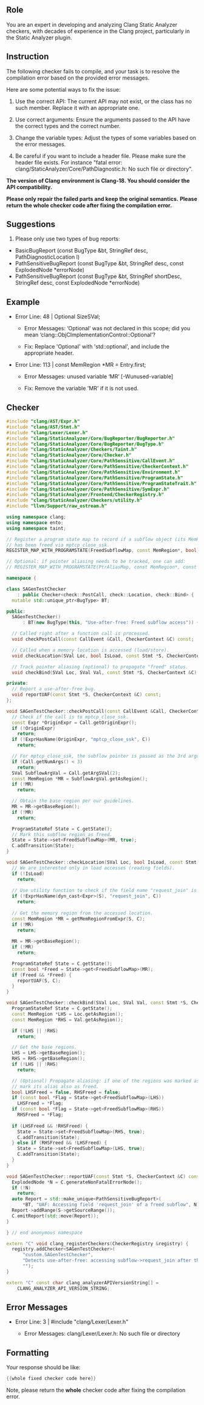 ## Role

You are an expert in developing and analyzing Clang Static Analyzer checkers, with decades of experience in the Clang project, particularly in the Static Analyzer plugin.

## Instruction

The following checker fails to compile, and your task is to resolve the compilation error based on the provided error messages.

Here are some potential ways to fix the issue:

1. Use the correct API: The current API may not exist, or the class has no such member. Replace it with an appropriate one.

2. Use correct arguments: Ensure the arguments passed to the API have the correct types and the correct number.

3. Change the variable types: Adjust the types of some variables based on the error messages.

4. Be careful if you want to include a header file. Please make sure the header file exists. For instance "fatal error: clang/StaticAnalyzer/Core/PathDiagnostic.h: No such file or directory".

**The version of Clang environment is Clang-18. You should consider the API compatibility.**

**Please only repair the failed parts and keep the original semantics.**
**Please return the whole checker code after fixing the compilation error.**

## Suggestions

1. Please only use two types of bug reports:
  - BasicBugReport (const BugType &bt, StringRef desc, PathDiagnosticLocation l)
  - PathSensitiveBugReport (const BugType &bt, StringRef desc, const ExplodedNode *errorNode)
  - PathSensitiveBugReport (const BugType &bt, StringRef shortDesc, StringRef desc, const ExplodedNode *errorNode)

## Example

- Error Line: 48 |   Optional<DefinedOrUnknownSVal> SizeSVal; 

  - Error Messages: ‘Optional’ was not declared in this scope; did you mean ‘clang::ObjCImplementationControl::Optional’? 

  - Fix: Replace 'Optional<DefinedOrUnknownSVal>' with 'std::optional<DefinedOrUnknownSVal>', and include the appropriate header. 

- Error Line: 113 |     const MemRegion *MR = Entry.first;

    - Error Messages: unused variable ‘MR’ [-Wunused-variable]

    - Fix: Remove the variable 'MR' if it is not used.

## Checker

```cpp
#include "clang/AST/Expr.h"
#include "clang/AST/Stmt.h"
#include "clang/Lexer/Lexer.h"
#include "clang/StaticAnalyzer/Core/BugReporter/BugReporter.h"
#include "clang/StaticAnalyzer/Core/BugReporter/BugType.h"
#include "clang/StaticAnalyzer/Checkers/Taint.h"
#include "clang/StaticAnalyzer/Core/Checker.h"
#include "clang/StaticAnalyzer/Core/PathSensitive/CallEvent.h"
#include "clang/StaticAnalyzer/Core/PathSensitive/CheckerContext.h"
#include "clang/StaticAnalyzer/Core/PathSensitive/Environment.h"
#include "clang/StaticAnalyzer/Core/PathSensitive/ProgramState.h"
#include "clang/StaticAnalyzer/Core/PathSensitive/ProgramStateTrait.h"
#include "clang/StaticAnalyzer/Core/PathSensitive/SymExpr.h"
#include "clang/StaticAnalyzer/Frontend/CheckerRegistry.h"
#include "clang/StaticAnalyzer/Checkers/utility.h"
#include "llvm/Support/raw_ostream.h"

using namespace clang;
using namespace ento;
using namespace taint;

// Register a program state map to record if a subflow object (its MemRegion)
// has been freed via mptcp_close_ssk.
REGISTER_MAP_WITH_PROGRAMSTATE(FreedSubflowMap, const MemRegion*, bool)

// Optional: if pointer aliasing needs to be tracked, one can add:
// REGISTER_MAP_WITH_PROGRAMSTATE(PtrAliasMap, const MemRegion*, const MemRegion*)

namespace {

class SAGenTestChecker
    : public Checker<check::PostCall, check::Location, check::Bind> {
  mutable std::unique_ptr<BugType> BT;

public:
  SAGenTestChecker() 
      : BT(new BugType(this, "Use-after-free: Freed subflow access")) {}

  // Called right after a function call is processed.
  void checkPostCall(const CallEvent &Call, CheckerContext &C) const;

  // Called when a memory location is accessed (load/store).
  void checkLocation(SVal Loc, bool IsLoad, const Stmt *S, CheckerContext &C) const;

  // Track pointer aliasing (optional) to propagate "freed" status.
  void checkBind(SVal Loc, SVal Val, const Stmt *S, CheckerContext &C) const;

private:
  // Report a use-after-free bug.
  void reportUAF(const Stmt *S, CheckerContext &C) const;
};

void SAGenTestChecker::checkPostCall(const CallEvent &Call, CheckerContext &C) const {
  // Check if the call is to mptcp_close_ssk.
  const Expr *OriginExpr = Call.getOriginExpr();
  if (!OriginExpr)
    return;
  if (!ExprHasName(OriginExpr, "mptcp_close_ssk", C))
    return;

  // For mptcp_close_ssk, the subflow pointer is passed as the 3rd argument (index 2).
  if (Call.getNumArgs() < 3)
    return;
  SVal SubflowArgVal = Call.getArgSVal(2);
  const MemRegion *MR = SubflowArgVal.getAsRegion();
  if (!MR)
    return;

  // Obtain the base region per our guidelines.
  MR = MR->getBaseRegion();
  if (!MR)
    return;

  ProgramStateRef State = C.getState();
  // Mark this subflow region as freed.
  State = State->set<FreedSubflowMap>(MR, true);
  C.addTransition(State);
}

void SAGenTestChecker::checkLocation(SVal Loc, bool IsLoad, const Stmt *S, CheckerContext &C) const {
  // We are interested only in load accesses (reading fields).
  if (!IsLoad)
    return;
  
  // Use utility function to check if the field name "request_join" is present in the source.
  if (!ExprHasName(dyn_cast<Expr>(S), "request_join", C))
    return;
  
  // Get the memory region from the accessed location.
  const MemRegion *MR = getMemRegionFromExpr(S, C);
  if (!MR)
    return;
  
  MR = MR->getBaseRegion();
  if (!MR)
    return;

  ProgramStateRef State = C.getState();
  const bool *Freed = State->get<FreedSubflowMap>(MR);
  if (Freed && *Freed) {
    reportUAF(S, C);
  }
}

void SAGenTestChecker::checkBind(SVal Loc, SVal Val, const Stmt *S, CheckerContext &C) const {
  ProgramStateRef State = C.getState();
  const MemRegion *LHS = Loc.getAsRegion();
  const MemRegion *RHS = Val.getAsRegion();

  if (!LHS || !RHS)
    return;

  // Get the base regions.
  LHS = LHS->getBaseRegion();
  RHS = RHS->getBaseRegion();
  if (!LHS || !RHS)
    return;

  // (Optional) Propagate aliasing: if one of the regions was marked as freed,
  // mark its alias also as freed.
  bool LHSFreed = false, RHSFreed = false;
  if (const bool *Flag = State->get<FreedSubflowMap>(LHS))
    LHSFreed = *Flag;
  if (const bool *Flag = State->get<FreedSubflowMap>(RHS))
    RHSFreed = *Flag;
  
  if (LHSFreed && !RHSFreed) {
    State = State->set<FreedSubflowMap>(RHS, true);
    C.addTransition(State);
  } else if (RHSFreed && !LHSFreed) {
    State = State->set<FreedSubflowMap>(LHS, true);
    C.addTransition(State);
  }
}

void SAGenTestChecker::reportUAF(const Stmt *S, CheckerContext &C) const {
  ExplodedNode *N = C.generateNonFatalErrorNode();
  if (!N)
    return;
  auto Report = std::make_unique<PathSensitiveBugReport>(
      *BT, "UAF: Accessing field 'request_join' of a freed subflow", N);
  Report->addRange(S->getSourceRange());
  C.emitReport(std::move(Report));
}

} // end anonymous namespace

extern "C" void clang_registerCheckers(CheckerRegistry &registry) {
  registry.addChecker<SAGenTestChecker>(
      "custom.SAGenTestChecker",
      "Detects use-after-free: accessing subflow->request_join after the subflow is freed",
      "");
}

extern "C" const char clang_analyzerAPIVersionString[] =
    CLANG_ANALYZER_API_VERSION_STRING;

```

## Error Messages 

- Error Line: 3 | #include "clang/Lexer/Lexer.h"

	- Error Messages: clang/Lexer/Lexer.h: No such file or directory



## Formatting 

Your response should be like: 

```cpp
{{whole fixed checker code here}}
```

Note, please return the **whole** checker code after fixing the compilation error.
